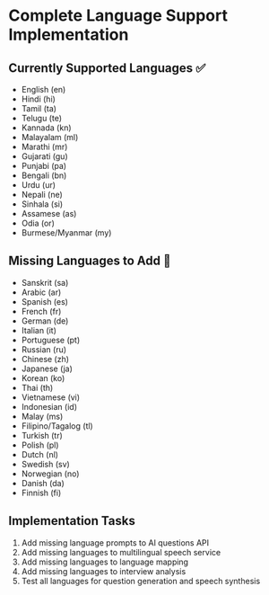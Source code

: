 # Complete Language Support Implementation

## Currently Supported Languages ✅
- English (en)
- Hindi (hi) 
- Tamil (ta)
- Telugu (te)
- Kannada (kn)
- Malayalam (ml)
- Marathi (mr)
- Gujarati (gu)
- Punjabi (pa)
- Bengali (bn)
- Urdu (ur)
- Nepali (ne)
- Sinhala (si)
- Assamese (as)
- Odia (or)
- Burmese/Myanmar (my)

## Missing Languages to Add 🔄
- Sanskrit (sa)
- Arabic (ar)
- Spanish (es)
- French (fr)
- German (de)
- Italian (it)
- Portuguese (pt)
- Russian (ru)
- Chinese (zh)
- Japanese (ja)
- Korean (ko)
- Thai (th)
- Vietnamese (vi)
- Indonesian (id)
- Malay (ms)
- Filipino/Tagalog (tl)
- Turkish (tr)
- Polish (pl)
- Dutch (nl)
- Swedish (sv)
- Norwegian (no)
- Danish (da)
- Finnish (fi)

## Implementation Tasks
1. Add missing language prompts to AI questions API
2. Add missing languages to multilingual speech service
3. Add missing languages to language mapping
4. Add missing languages to interview analysis
5. Test all languages for question generation and speech synthesis
